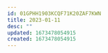 ```yaml
---
id: 01GPHH1903KCQF71K20ZAF7KWN
title: 2023-01-11
desc: ""
updated: 1673478054915
created: 1673478054915
---
```

